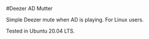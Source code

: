 #Deezer AD Mutter

Simple Deezer mute when AD is playing. For Linux users.

Tested in Ubuntu 20.04 LTS.
